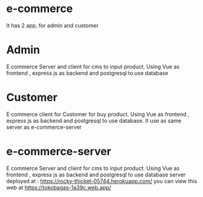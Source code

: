 # e-commerce

It has 2 app, for admin and customer

# Admin
E commerce Server and client for cms to input product. Using Vue as frontend , express js as backend and postgresql to use database

# Customer
E commerce client for Customer for buy product. Using Vue as frontend , express js as backend and postgresql to use database. It use as same server as e-commerce-server

# e-commerce-server
E commerce Server and client for cms to input product. Using Vue as frontend , express js as backend and postgresql to use database
server deployed at : https://rocky-thicket-05744.herokuapp.com/
you can view this web at https://tokobagas-1a39c.web.app/